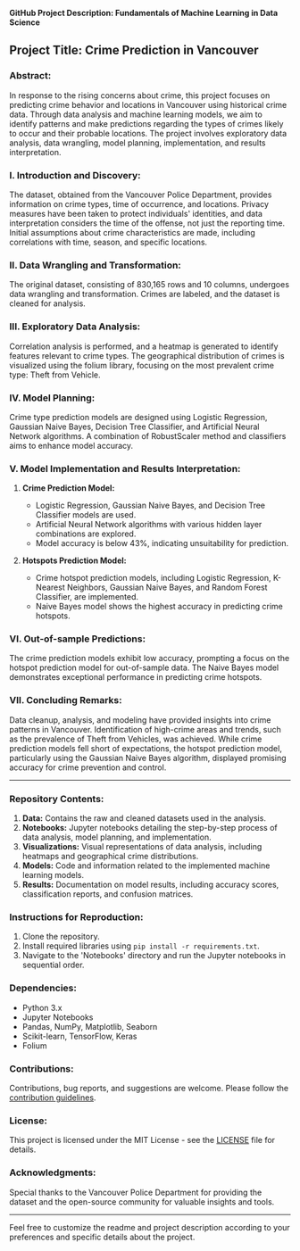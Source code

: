 **GitHub Project Description: Fundamentals of Machine Learning in Data Science**
## Project Title: Crime Prediction in Vancouver

### Abstract:
In response to the rising concerns about crime, this project focuses on predicting crime behavior and locations in Vancouver using historical crime data. Through data analysis and machine learning models, we aim to identify patterns and make predictions regarding the types of crimes likely to occur and their probable locations. The project involves exploratory data analysis, data wrangling, model planning, implementation, and results interpretation.

### I. Introduction and Discovery:
The dataset, obtained from the Vancouver Police Department, provides information on crime types, time of occurrence, and locations. Privacy measures have been taken to protect individuals' identities, and data interpretation considers the time of the offense, not just the reporting time. Initial assumptions about crime characteristics are made, including correlations with time, season, and specific locations.

### II. Data Wrangling and Transformation:
The original dataset, consisting of 830,165 rows and 10 columns, undergoes data wrangling and transformation. Crimes are labeled, and the dataset is cleaned for analysis.

### III. Exploratory Data Analysis:
Correlation analysis is performed, and a heatmap is generated to identify features relevant to crime types. The geographical distribution of crimes is visualized using the folium library, focusing on the most prevalent crime type: Theft from Vehicle.

### IV. Model Planning:
Crime type prediction models are designed using Logistic Regression, Gaussian Naive Bayes, Decision Tree Classifier, and Artificial Neural Network algorithms. A combination of RobustScaler method and classifiers aims to enhance model accuracy.

### V. Model Implementation and Results Interpretation:
1. **Crime Prediction Model:**
   - Logistic Regression, Gaussian Naive Bayes, and Decision Tree Classifier models are used.
   - Artificial Neural Network algorithms with various hidden layer combinations are explored.
   - Model accuracy is below 43%, indicating unsuitability for prediction.

2. **Hotspots Prediction Model:**
   - Crime hotspot prediction models, including Logistic Regression, K-Nearest Neighbors, Gaussian Naive Bayes, and Random Forest Classifier, are implemented.
   - Naive Bayes model shows the highest accuracy in predicting crime hotspots.

### VI. Out-of-sample Predictions:
The crime prediction models exhibit low accuracy, prompting a focus on the hotspot prediction model for out-of-sample data. The Naive Bayes model demonstrates exceptional performance in predicting crime hotspots.

### VII. Concluding Remarks:
Data cleanup, analysis, and modeling have provided insights into crime patterns in Vancouver. Identification of high-crime areas and trends, such as the prevalence of Theft from Vehicles, was achieved. While crime prediction models fell short of expectations, the hotspot prediction model, particularly using the Gaussian Naive Bayes algorithm, displayed promising accuracy for crime prevention and control.

---
### Repository Contents:
1. **Data:** Contains the raw and cleaned datasets used in the analysis.
2. **Notebooks:** Jupyter notebooks detailing the step-by-step process of data analysis, model planning, and implementation.
3. **Visualizations:** Visual representations of data analysis, including heatmaps and geographical crime distributions.
4. **Models:** Code and information related to the implemented machine learning models.
5. **Results:** Documentation on model results, including accuracy scores, classification reports, and confusion matrices.

### Instructions for Reproduction:
1. Clone the repository.
2. Install required libraries using `pip install -r requirements.txt`.
3. Navigate to the 'Notebooks' directory and run the Jupyter notebooks in sequential order.

### Dependencies:
- Python 3.x
- Jupyter Notebooks
- Pandas, NumPy, Matplotlib, Seaborn
- Scikit-learn, TensorFlow, Keras
- Folium

### Contributions:
Contributions, bug reports, and suggestions are welcome. Please follow the [contribution guidelines](CONTRIBUTING.md).

### License:
This project is licensed under the MIT License - see the [LICENSE](LICENSE) file for details.

### Acknowledgments:
Special thanks to the Vancouver Police Department for providing the dataset and the open-source community for valuable insights and tools.

---

Feel free to customize the readme and project description according to your preferences and specific details about the project.
